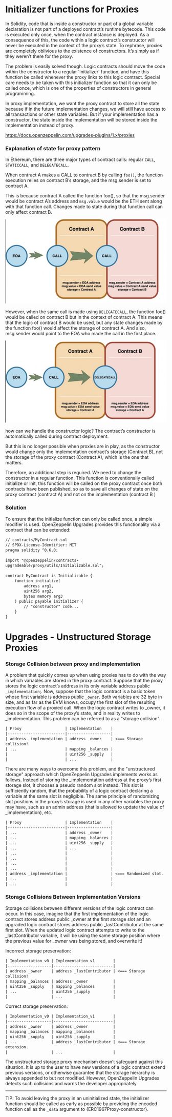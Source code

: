 # Initializer functions for Proxies
In Solidity, code that is inside a constructor or part of a global variable declaration is not part of a deployed
contract’s runtime bytecode. This code is executed only once, when the contract instance is deployed. As a consequence
of this, the code within a logic contract’s constructor will never be executed in the context of the proxy’s state.
To rephrase, proxies are completely oblivious to the existence of constructors. It’s simply as if they weren’t there for the proxy.

The problem is easily solved though. Logic contracts should move the code within the constructor to a regular
'initializer' function, and have this function be called whenever the proxy links to this logic contract. Special care
needs to be taken with this initializer function so that it can only be called once, which is one of the properties
of constructors in general programming.

In proxy implementation, we want the proxy contract to store all the state because if in the future implementation
changes, we will still have access to all transactions or other state variables. But if your implementation has a
constructor, the state inside the implementation will be stored inside the implementation instead of proxy.

https://docs.openzeppelin.com/upgrades-plugins/1.x/proxies

### Explanation of state for proxy pattern

In Ethereum, there are three major types of contract calls: regular `CALL`, `STATICCALL`, and `DELEGATECALL`.

When contract A makes a CALL to contract B by calling `foo()`, the function execution relies on contract B’s storage,
and the msg.sender is set to contract A.

This is because contract A called the function foo(), so that the msg.sender would be contract A’s address and
`msg.value` would be the ETH sent along with that function call. Changes made to state during that function call can
only affect contract B.


![Example of call](./../images/proxy_pattern/call_image.jpg)

However, when the same call is made using `DELEGATECALL`, the function foo() would be called on contract B but in the
context of contract A. This means that the logic of contract B would be used, but any state changes made by the
function foo() would affect the storage of contract A. And also, msg.sender would point to the EOA who made the call
in the first place.

![enter image description here](./../images/proxy_pattern/delegate_call.jpg)

how can we handle the constructor logic? The contract’s constructor is automatically called during contract deployment.

But this is no longer possible when proxies are in play, as the constructor would change only the implementation
contract’s storage (Contract B), not the storage of the proxy contract (Contract A), which is the one that matters.

Therefore, an additional step is required. We need to change the constructor in a regular function. This function is
conventionally called initialize or init, this function will be called on the proxy contract once both contracts have
been published, so as to save all changes of state on the proxy contract (contract A) and not on the
implementation (contract B )

### Solution
To ensure that the initialize function can only be called once, a simple modifier is used. OpenZeppelin Upgrades 
provides this functionality via a contract that can be extended:

```solidity
// contracts/MyContract.sol
// SPDX-License-Identifier: MIT
pragma solidity ^0.6.0;

import "@openzeppelin/contracts-upgradeable/proxy/utils/Initializable.sol";

contract MyContract is Initializable {
    function initialize(
        address arg1,
        uint256 arg2,
        bytes memory arg3
    ) public payable initializer {
        // "constructor" code...
    }
}
```

# Upgrades - Unstructured Storage Proxies

### Storage Collision between proxy and implementation
A problem that quickly comes up when using proxies has to do with the way in which variables are stored in the proxy 
contract. Suppose that the proxy stores the logic contract’s address in its only variable address public 
`_implementation`;. Now, suppose that the logic contract is a basic token whose first variable is address 
public `_owner`. Both variables are 32 byte in size, and as far as the EVM knows, occupy the first slot of the 
resulting execution flow of a proxied call. When the logic contract writes to _owner, it does so in the scope of the 
proxy’s state, and in reality writes to _implementation. This problem can be referred to as a "storage collision".

```
| Proxy                   | Implementation    |
|-------------------------|-------------------|
| address _implementation | address _owner    | <=== Storage collision!
| ...                     | mapping _balances |
|                         | uint256 _supply   |
|                         | ...               |
```
There are many ways to overcome this problem, and the "unstructured storage" approach which OpenZeppelin Upgrades 
implements works as follows. Instead of storing the _implementation address at the proxy’s first storage slot, it 
chooses a pseudo random slot instead. This slot is sufficiently random, that the probability of a logic contract 
declaring a variable at the same slot is negligible. The same principle of randomizing slot positions in the proxy’s 
storage is used in any other variables the proxy may have, such as an admin address (that is allowed to update the 
value of _implementation), etc.

```
| Proxy                   | Implementation    |
|-------------------------|-------------------|
| ...                     | address _owner    |
| ...                     | mapping _balances |
| ...                     | uint256 _supply   |
| ...                     | ...               |
| ...                     |                   |
| ...                     |                   |
| ...                     |                   |
| ...                     |                   |
| address _implementation |                   | <=== Randomized slot.
| ...                     |                   |
| ...                     |                   |
```
### Storage Collisions Between Implementation Versions
Storage collisions between different versions of the logic contract can occur. In this case, imagine that the first 
implementation of the logic contract stores address public _owner at the first storage slot and an upgraded logic 
contract stores address public _lastContributor at the same first slot. When the updated logic contract attempts to 
write to the _lastContributor variable, it will be using the same storage position where the previous value for _owner 
was being stored, and overwrite it!

Incorrect storage preservation:
```
| Implementation_v0 | Implementation_v1        |
|-------------------|--------------------------|
| address _owner    | address _lastContributor | <=== Storage collision!
| mapping _balances | address _owner           |
| uint256 _supply   | mapping _balances        |
| ...               | uint256 _supply          |
|                   | ...                      |
```

Correct storage preservation:
```
| Implementation_v0 | Implementation_v1        |
|-------------------|--------------------------|
| address _owner    | address _owner           |
| mapping _balances | mapping _balances        |
| uint256 _supply   | uint256 _supply          |
| ...               | address _lastContributor | <=== Storage extension.
|                   | ...                      |
```

The unstructured storage proxy mechanism doesn’t safeguard against this situation. It is up to the user to have new 
versions of a logic contract extend previous versions, or otherwise guarantee that the storage hierarchy is always 
appended to but not modified. However, OpenZeppelin Upgrades detects such collisions and warns the developer appropriately.


----
TIP: To avoid leaving the proxy in an uninitialized state, the initializer function should be called as early as
possible by providing the encoded function call as the `_data` argument to {ERC1967Proxy-constructor}.

